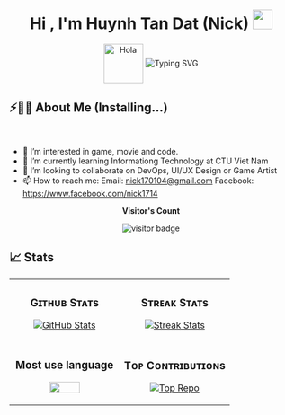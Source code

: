 <h1 align="center"><b>Hi , I'm Huynh Tan Dat (Nick) </b><img src="https://media.giphy.com/media/hvRJCLFzcasrR4ia7z/giphy.gif" width="35"></h1>
<!--  -->
<p align="center">
  <img alt="Hola" height="70px" width="70px" align="center" src="https://c.tenor.com/fYg91qBpDdgAAAAi/bongo-cat-transparent.gif"></img>
  <img align="center" src="https://readme-typing-svg.herokuapp.com?font=Daughter&duration=4000&pause=1000&color=22EBF7&center=true&vCenter=true&width=435&lines=Its+Nick+and+welcome+to+my+profile;I'm+currently+a+student+at+CICT-CTU;More+about+me+%E2%86%93" alt="Typing SVG"/>
</p>

## ⚡🙋‍♂️ About Me (Installing...)


<br>


- 👀 I’m interested in game, movie and code.
- 🌱 I’m currently learning Informationg Technology at CTU Viet Nam
- 💞️ I’m looking to collaborate on DevOps, UI/UX Design or Game Artist
- 📫 How to reach me:
    Email: nick170104@gmail.com
    Facebook: https://www.facebook.com/nick1714

<!---
nick1714/nick1714 is a ✨ special ✨ repository because its `README.md` (this file) appears on your GitHub profile.
You can click the Preview link to take a look at your changes.
--->
<p align="center"><b>Visitor's Count</b></p>
<p align="center" ><img src="https://komarev.com/ghpvc/?username=nick1714&color=green&style=flat" alt="visitor badge"/></p>

## 📈 Stats
<!---
<p align="center">
  <img width="30%" src="https://github-readme-stats.vercel.app/api/top-langs/?username=nick1714&show_icons=true&theme=tokyonight"/> <br> <br>
  <img width="48%" src="https://github-readme-stats.vercel.app/api?username=nick1714&show_icons=true&theme=tokyonight" /> <br> <br>
  <img width="48%" src="https://github-readme-streak-stats.herokuapp.com/?user=nick1714&theme=tokyonight" />
</p>
--->
<table width="100%">
  <tr>
    <td width="50%">
      <h3 align="center"><strong>Gɪᴛʜᴜʙ Sᴛᴀᴛs</strong></h3>
      <p align="center">
        <a href="https://github.com/nick1714">
          <img align="center" src="https://github-readme-stats.vercel.app/api?username=nick1714&count_private=true&show_icons=true&theme=tokyonight" alt="GitHub Stats" />
        </a>
      </p>
    </td>
    <td width="50%">
      <h3 align="center"><strong>Sᴛʀᴇᴀᴋ Sᴛᴀᴛs</strong></h3>
      <p align="center">
        <a href="https://github.com/nick1714">
          <img align="center" src="https://streak-stats.demolab.com?user=nick1714&theme=tokyonight" alt="Streak Stats" />
        </a>
      </p>
    </td>
  </tr>
  <tr>
    <td width="50%">
      <h3 align="center"><strong>Most use language</strong></h3>
      <p align="center">
        <a href="https://github.com/nick1714">
          <img align="center" width="55%" src="https://github-readme-stats.vercel.app/api/top-langs/?username=nick1714&show_icons=true&theme=tokyonight"/>
        </a>
      </p>
    </td>
    <td width="50%">
      <h3 align="center"><strong>Tᴏᴘ Cᴏɴᴛʀɪʙᴜᴛɪᴏɴs</strong></h3>
      <p align="center">
        <a href="https://github.com/nick1714">
          <img align="center" src="https://github-contributor-stats.vercel.app/api?username=nick1714&limit=3&theme=tokyonight&show_owner=true&combine_all_yearly_contributions=true" alt="Top Repo" />
        </a>
      </p>
    </td>
  </tr>
</table>
<br />

<br>

